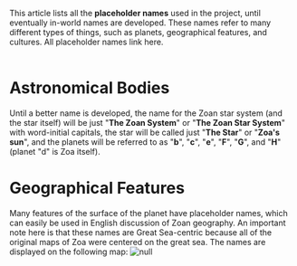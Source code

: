 This article lists all the **placeholder names** used in the project, until eventually in-world names are developed. These names refer to many different types of things, such as planets, geographical features, and cultures. All placeholder names link here.
<br/> <br/>
# Astronomical Bodies
Until a better name is developed, the name for the Zoan star system (and the star itself) will be just "**The Zoan System**" or "**The Zoan Star System**" with word-initial capitals, the star will be called just "**The Star**" or "**Zoa's sun**", and the planets will be referred to as "**b**", "**c**", "**e**", "**F**", "**G**", and "**H**" (planet "d" is Zoa itself).
# Geographical Features
Many features of the surface of the planet have placeholder names, which can easily be used in English discussion of Zoan geography. An important note here is that these names are Great Sea-centric because all of the original maps of Zoa were centered on the great sea. The names are displayed on the following map:
![null]()
